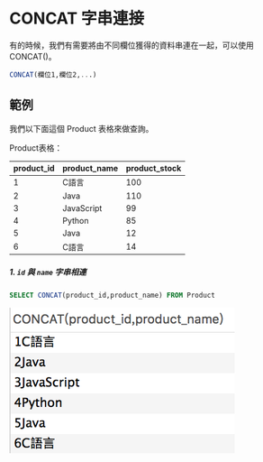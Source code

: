 # CONCAT 字串連接
有的時候，我們有需要將由不同欄位獲得的資料串連在一起，可以使用 CONCAT()。

```sql
CONCAT(欄位1,欄位2,...)
```

## 範例
我們以下面這個 Product 表格來做查詢。

Product表格：

|product_id|product_name|product_stock|
| -------- | ---------- | ----------- |
| 1 | C語言 |100|
| 2 | Java |110|
| 3 | JavaScript |99|
| 4 | Python |85|
| 5 | Java |12|
| 6 | C語言 |14|

##### 1. `id` 與 `name` 字串相連

```sql
SELECT CONCAT(product_id,product_name) FROM Product
```

![](/assets/img19-1.png)